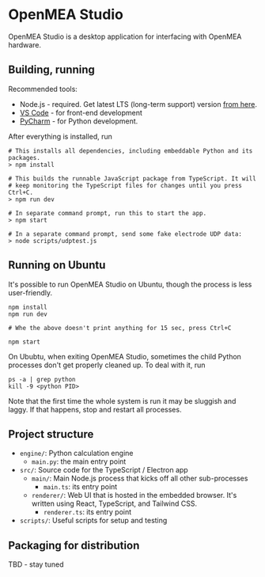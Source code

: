 # OpenMEA Studio

OpenMEA Studio is a desktop application for interfacing with OpenMEA hardware.

## Building, running

Recommended tools:
* Node.js - required. Get latest LTS (long-term support) version [from here](https://nodejs.org/en/).
* [VS Code](https://code.visualstudio.com/) - for front-end development
* [PyCharm](https://www.jetbrains.com/pycharm/download/#section=windows) - for Python development.

After everything is installed, run

```
# This installs all dependencies, including embeddable Python and its packages.
> npm install

# This builds the runnable JavaScript package from TypeScript. It will
# keep monitoring the TypeScript files for changes until you press Ctrl+C.
> npm run dev

# In separate command prompt, run this to start the app.
> npm start

# In a separate command prompt, send some fake electrode UDP data:
> node scripts/udptest.js
```

## Running on Ubuntu

It's possible to run OpenMEA Studio on Ubuntu, though the process is less user-friendly.

```
npm install
npm run dev 

# Whe the above doesn't print anything for 15 sec, press Ctrl+C

npm start
```

On Ububtu, when exiting OpenMEA Studio, sometimes the child Python processes don't get properly cleaned up. To deal with it, run

```
ps -a | grep python
kill -9 <python PID>
```

Note that the first time the whole system is run it may be sluggish and laggy. If that happens, stop and restart all processes.

## Project structure

* `engine/`: Python calculation engine
    * `main.py`: the main entry point
* `src/`: Source code for the TypeScript / Electron app
    * `main/`: Main Node.js process that kicks off all other sub-processes
        * `main.ts`: its entry point
    * `renderer/`: Web UI that is hosted in the embedded browser. It's written using React, TypeScript, and Tailwind CSS.
        * `renderer.ts`: its entry point
* `scripts/`: Useful scripts for setup and testing

## Packaging for distribution

TBD - stay tuned

